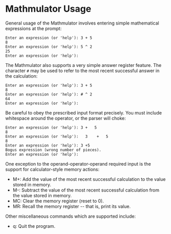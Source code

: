 Mathmulator Usage
=================

General usage of the Mathmulator involves entering simple mathematical
expressions at the prompt:

```
Enter an expression (or 'help'): 3 + 5
8
Enter an expression (or 'help'): 5 ^ 2
25
Enter an expression (or 'help'): 
```

The Mathmulator also supports a very simple answer register feature.
The character `#` may be used to refer to the most recent successful
answer in the calculation:

```
Enter an expression (or 'help'): 3 + 5
8
Enter an expression (or 'help'): # ^ 2
64
Enter an expression (or 'help'): 
```

Be careful to obey the prescribed input format precisely.  You must
include whitespace around the operator, or the parser will choke:

```
Enter an expression (or 'help'): 3 +   5
8
Enter an expression (or 'help'):   3    +   5    
8
Enter an expression (or 'help'): 3 +5
Bogus expression (wrong number of pieces).
Enter an expression (or 'help'): 
```

One exception to the operand-operator-operand required input is the
support for calculator-style memory actions:

* M+:  Add the value of the most recent successful calculation to the value stored in memory.
* M-:  Subtract the value of the most recent successful calculation from the value stored in memory.
* MC:  Clear the memory register (reset to 0).
* MR:  Recall the memory register -- that is, print its value.

Other miscellaneous commands which are supported include:

* q:  Quit the program.
